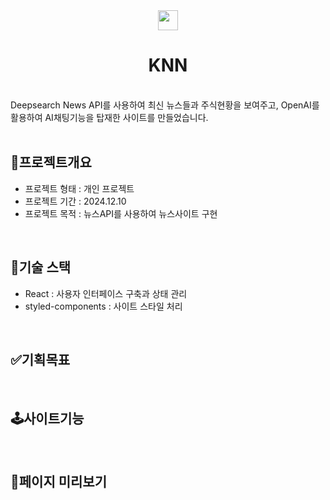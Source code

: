 <div align="center">
  <div style={display: flex}>
    <img src='https://github.com/user-attachments/assets/d2e45252-3529-4c9e-bc44-db9aff515901' width='32px'/>
    <h1>KNN</h1>
  </div>
  <br />
</div>
Deepsearch News API를 사용하여 최신 뉴스들과 주식현황을 보여주고, OpenAI를 활용하여 AI채팅기능을 탑재한 사이트를 만들었습니다.
<br/>
<br />

## 🌟프로젝트개요

- 프로젝트 형태 : 개인 프로젝트
- 프로젝트 기간 : 2024.12.10
- 프로젝트 목적 : 뉴스API를 사용하여 뉴스사이트 구현

<br />

## 🔨기술 스택

- React : 사용자 인터페이스 구축과 상태 관리
- styled-components : 사이트 스타일 처리

<br />

## ✅기획목표

<br />

## 🕹️사이트기능

<br />

## 📃페이지 미리보기

<div>
</div>
